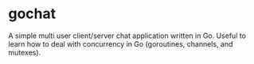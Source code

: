 # gochat
A simple multi user client/server chat application written in Go. Useful to learn how to deal with concurrency in Go (goroutines, channels, and mutexes).
